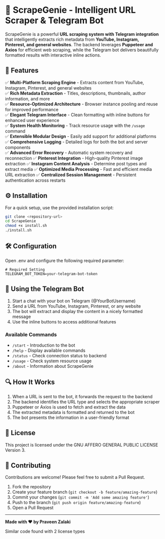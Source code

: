 # **🧞 ScrapeGenie - Intelligent URL Scraper & Telegram Bot**

ScrapeGenie is a powerful **URL scraping system with Telegram integration** that intelligently extracts rich metadata from **YouTube, Instagram, Pinterest, and general websites**. The backend leverages **Puppeteer and Axios** for efficient web scraping, while the Telegram bot delivers beautifully formatted results with interactive inline actions.

## **🚀 Features**

✅ **Multi-Platform Scraping Engine** - Extracts content from YouTube, Instagram, Pinterest, and general websites  
✅ **Rich Metadata Extraction** - Titles, descriptions, thumbnails, author information, and more  
✅ **Resource-Optimized Architecture** - Browser instance pooling and reuse for improved performance  
✅ **Elegant Telegram Interface** - Clean formatting with inline buttons for enhanced user experience  
✅ **System Health Monitoring** - Track resource usage with the `/usage` command  
✅ **Extensible Modular Design** - Easily add support for additional platforms  
✅ **Comprehensive Logging** - Detailed logs for both the bot and server components  
✅ **Advanced Error Recovery** - Automatic system recovery and reconnection
✅ **Pinterest Integration** - High-quality Pinterest image extraction
✅ **Instagram Content Analysis** - Determine post types and extract media
✅ **Optimized Media Processing** - Fast and efficient media URL extraction
✅ **Centralized Session Management** - Persistent authentication across restarts

## **⚙️ Installation**

For a quick setup, use the provided installation script:

```sh
git clone <repository-url>
cd ScrapeGenie
chmod +x install.sh
./install.sh
```

## **🛠️ Configuration**

Open .env and configure the following required parameter:

```env
# Required Setting
TELEGRAM_BOT_TOKEN=your-telegram-bot-token
```

## **📱 Using the Telegram Bot**

1. Start a chat with your bot on Telegram (@YourBotUsername)
2. Send a URL from YouTube, Instagram, Pinterest, or any website
3. The bot will extract and display the content in a nicely formatted message
4. Use the inline buttons to access additional features

### **Available Commands**

- `/start` - Introduction to the bot
- `/help` - Display available commands
- `/status` - Check connection status to backend
- `/usage` - Check system resource usage
- `/about` - Information about ScrapeGenie

## **🔍 How It Works**

1. When a URL is sent to the bot, it forwards the request to the backend
2. The backend identifies the URL type and selects the appropriate scraper
3. Puppeteer or Axios is used to fetch and extract the data
4. The extracted metadata is formatted and returned to the bot
5. The bot presents the information in a user-friendly format

## **📝 License**

This project is licensed under the GNU AFFERO GENERAL PUBLIC LICENSE Version 3.

## **🤝 Contributing**

Contributions are welcome! Please feel free to submit a Pull Request.

1. Fork the repository
2. Create your feature branch (`git checkout -b feature/amazing-feature`)
3. Commit your changes (`git commit -m 'Add some amazing feature'`)
4. Push to the branch (`git push origin feature/amazing-feature`)
5. Open a Pull Request

---

**Made with ❤️ by Praveen Zalaki**

Similar code found with 2 license types